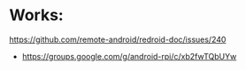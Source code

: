 # Works:
https://github.com/remote-android/redroid-doc/issues/240

- https://groups.google.com/g/android-rpi/c/xb2fwTQbUYw
